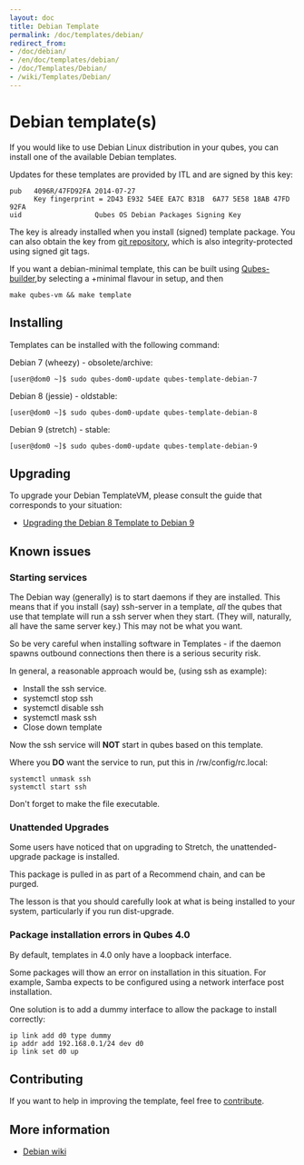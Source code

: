 ```yaml
---
layout: doc
title: Debian Template
permalink: /doc/templates/debian/
redirect_from:
- /doc/debian/
- /en/doc/templates/debian/
- /doc/Templates/Debian/
- /wiki/Templates/Debian/
---
```


Debian template(s)
===============

If you would like to use Debian Linux distribution in your qubes, you can install one of the available Debian templates.

Updates for these templates are provided by ITL and are signed by this key:

    pub   4096R/47FD92FA 2014-07-27
          Key fingerprint = 2D43 E932 54EE EA7C B31B  6A77 5E58 18AB 47FD 92FA
    uid                  Qubes OS Debian Packages Signing Key

The key is already installed when you install (signed) template package. You
can also obtain the key from [git
repository](https://github.com/QubesOS/qubes-core-agent-linux/blob/master/misc/qubes-archive-keyring.gpg),
which is also integrity-protected using signed git tags.

If you want a debian-minimal template, this can be built using [Qubes-builder](https://www.qubes-os.org/doc/qubes-builder/),by selecting a +minimal flavour in setup, and then               

    make qubes-vm && make template

Installing
----------

Templates can be installed with the following command:

Debian 7 (wheezy) - obsolete/archive:

    [user@dom0 ~]$ sudo qubes-dom0-update qubes-template-debian-7

Debian 8 (jessie) - oldstable:

    [user@dom0 ~]$ sudo qubes-dom0-update qubes-template-debian-8

Debian 9 (stretch) - stable:

    [user@dom0 ~]$ sudo qubes-dom0-update qubes-template-debian-9


Upgrading
---------

To upgrade your Debian TemplateVM, please consult the guide that corresponds to your situation:

 * [Upgrading the Debian 8 Template to Debian 9](/doc/template/debian/upgrade-8-to-9/)


Known issues
------------

### Starting services


The Debian way (generally) is to start daemons if they are installed.
This means that if you install (say) ssh-server in a template, *all* the qubes that use that template will run a ssh server when they start. (They will, naturally, all have the same server key.) This may not be what you want.

So be very careful when installing software in Templates - if the daemon spawns outbound connections then there is a serious security risk.

In general, a reasonable approach would be, (using ssh as example):
- Install the ssh service.
- systemctl stop ssh
- systemctl disable ssh
- systemctl mask ssh
- Close down template

Now the ssh service will **NOT** start in qubes based on this template.

Where you **DO** want the service to run, put this in /rw/config/rc.local:

    systemctl unmask ssh
    systemctl start ssh

Don't forget to make the file executable.


### Unattended Upgrades

Some users have noticed that on upgrading to Stretch, the unattended-upgrade package is installed.

This package is pulled in as part of a Recommend chain, and can be purged.

The lesson is that you should carefully look at what is being installed to your system, particularly if you run dist-upgrade. 


### Package installation errors in Qubes 4.0

By default, templates in 4.0 only have a loopback interface.

Some packages will thow an error on installation in this situation. For example, Samba expects to be configured using a network interface post installation.

One solution is to add a dummy interface to allow the package to install correctly:

    ip link add d0 type dummy    
    ip addr add 192.168.0.1/24 dev d0
    ip link set d0 up



Contributing
----------------

If you want to help in improving the template, feel free to [contribute](/wiki/ContributingHowto).


More information
----------------

* [Debian wiki](https://wiki.debian.org/Qubes)


[stretch]: /doc/template/debian/upgrade-8-to-9/ 

